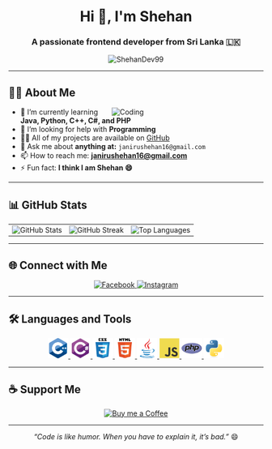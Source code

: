 <h1 align="center">Hi 👋, I'm Shehan</h1>
<h3 align="center">A passionate frontend developer from Sri Lanka 🇱🇰</h3>

<p align="center">
  <img src="https://komarev.com/ghpvc/?username=ShehanDev99&label=Profile%20views&color=0e75b6&style=flat" alt="ShehanDev99" />
</p>

---

## 👨‍💻 About Me

<img align="right" alt="Coding" width="300" src="https://cdn.dribbble.com/users/1277312/screenshots/14733298/media/39b1045e593737587dd60e42c8422d1f.gif" />

- 🌱 I’m currently learning **Java, Python, C++, C#, and PHP**  
- 🤝 I’m looking for help with **Programming**  
- 👨‍💻 All of my projects are available on [GitHub](https://github.com/ShehanDev99)  
- 💬 Ask me about **anything at:** `janirushehan16@gmail.com`  
- 📫 How to reach me: **janirushehan16@gmail.com**  
- ⚡ Fun fact: **I think I am Shehan 😄**

---

## 📊 GitHub Stats

<div align="center">

<table>
  <tr>
    <td align="center">
      <img src="https://github-readme-stats.vercel.app/api?username=ShehanDev99&show_icons=true&theme=dark&hide_border=true&bg_color=0d1117&title_color=00e6fe&icon_color=00e6fe" alt="GitHub Stats" height="150"/>
    </td>
    <td align="center">
      <img src="https://github-readme-streak-stats.herokuapp.com/?user=ShehanDev99&theme=dark&hide_border=true&background=0d1117&ring=00e6fe&fire=00e6fe&currStreakLabel=00e6fe" alt="GitHub Streak" height="150"/>
    </td>
    <td align="center">
      <img src="https://github-readme-stats.vercel.app/api/top-langs/?username=ShehanDev99&layout=compact&theme=dark&hide_border=true&bg_color=0d1117&title_color=00e6fe" alt="Top Languages" height="150"/>
    </td>
  </tr>
</table>

</div>

---

## 🌐 Connect with Me

<p align="center">
  <a href="https://fb.com/janiru.shehan" target="_blank">
    <img src="https://raw.githubusercontent.com/rahuldkjain/github-profile-readme-generator/master/src/images/icons/Social/facebook.svg" alt="Facebook" height="30" width="40" />
  </a>
  <a href="https://instagram.com/shehan_22" target="_blank">
    <img src="https://raw.githubusercontent.com/rahuldkjain/github-profile-readme-generator/master/src/images/icons/Social/instagram.svg" alt="Instagram" height="30" width="40" />
  </a>
</p>

---

## 🛠️ Languages and Tools

<p align="center">
  <a href="https://www.w3schools.com/cpp/" target="_blank" rel="noreferrer">
    <img src="https://raw.githubusercontent.com/devicons/devicon/master/icons/cplusplus/cplusplus-original.svg" alt="C++" width="40" height="40"/>
  </a>
  <a href="https://www.w3schools.com/cs/" target="_blank" rel="noreferrer">
    <img src="https://raw.githubusercontent.com/devicons/devicon/master/icons/csharp/csharp-original.svg" alt="C#" width="40" height="40"/>
  </a>
  <a href="https://www.w3schools.com/css/" target="_blank" rel="noreferrer">
    <img src="https://raw.githubusercontent.com/devicons/devicon/master/icons/css3/css3-original-wordmark.svg" alt="CSS" width="40" height="40"/>
  </a>
  <a href="https://www.w3.org/html/" target="_blank" rel="noreferrer">
    <img src="https://raw.githubusercontent.com/devicons/devicon/master/icons/html5/html5-original-wordmark.svg" alt="HTML" width="40" height="40"/>
  </a>
  <a href="https://www.java.com" target="_blank" rel="noreferrer">
    <img src="https://raw.githubusercontent.com/devicons/devicon/master/icons/java/java-original.svg" alt="Java" width="40" height="40"/>
  </a>
  <a href="https://developer.mozilla.org/en-US/docs/Web/JavaScript" target="_blank" rel="noreferrer">
    <img src="https://raw.githubusercontent.com/devicons/devicon/master/icons/javascript/javascript-original.svg" alt="JavaScript" width="40" height="40"/>
  </a>
  <a href="https://www.php.net" target="_blank" rel="noreferrer">
    <img src="https://raw.githubusercontent.com/devicons/devicon/master/icons/php/php-original.svg" alt="PHP" width="40" height="40"/>
  </a>
  <a href="https://www.python.org" target="_blank" rel="noreferrer">
    <img src="https://raw.githubusercontent.com/devicons/devicon/master/icons/python/python-original.svg" alt="Python" width="40" height="40"/>
  </a>
</p>

---

## ☕ Support Me

<p align="center">
  <a href="https://www.buymeacoffee.com/shehan">
    <img src="https://cdn.buymeacoffee.com/buttons/v2/default-yellow.png" height="50" width="210" alt="Buy me a Coffee" />
  </a>
</p>

---

<p align="center">
  <em>“Code is like humor. When you have to explain it, it’s bad.”</em> 😄
</p>
